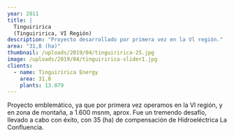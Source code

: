 ```yaml
---
year: 2011
title: |
  Tinguiririca 
  (Tinguiririca, VI Región)
description: "Proyecto desarrollado por primera vez en la Vl región."
area: "31,8 (ha)"
thumbnail: /uploads/2019/04/tinguiririca-25.jpg
image: /uploads/2019/04/tinguiririca-slider1.jpg
clients:
  - name: Tinguiririca Energy
    area: 31,8
    plants: 13.079
---
```


Proyecto emblemático, ya que por primera vez operamos en la Vl región, y en zona de montaña, a 1.600 msnm, aprox. Fue un tremendo desafío, llevado a cabo con éxito, con 35 (ha) de compensación de Hidroeléctrica La Confluencia.
